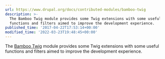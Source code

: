 ```yaml
---
url: https://www.drupal.org/docs/contributed-modules/bamboo-twig
description: >-
  The Bamboo Twig module provides some Twig extensions with some useful
  functions and filters aimed to improve the development experience.
published_time: '2017-04-22T17:53:14+00:00'
modified_time: '2022-03-23T19:48:45+00:00'
---
```

The [Bamboo Twig](http://www.drupal.org/project/bamboo%5Ftwig) module provides some Twig extensions with some useful functions and filters aimed to improve the development experience.